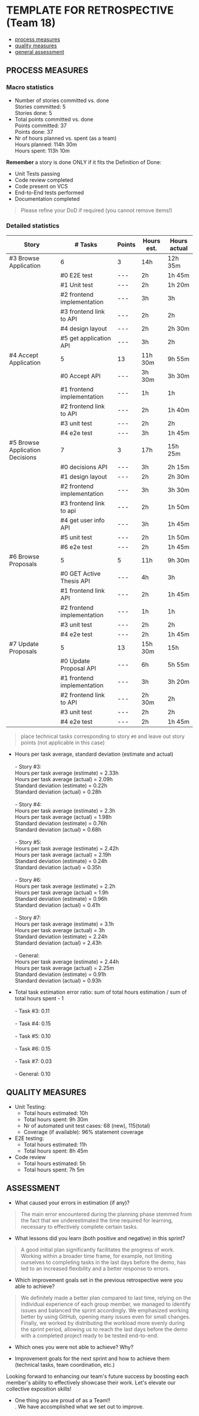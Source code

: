 TEMPLATE FOR RETROSPECTIVE (Team 18)
=====================================

- [process measures](#process-measures)
- [quality measures](#quality-measures)
- [general assessment](#assessment)

## PROCESS MEASURES 

### Macro statistics

- Number of stories committed vs. done
  <br>Stories committed: 5
  <br>Stories done: 5
- Total points committed vs. done
  <br>Points committed: 37
  <br>Points done: 37
- Nr of hours planned vs. spent (as a team)
  <br>Hours planned: 114h 30m
  <br>Hours spent: 113h 10m

**Remember** a story is done ONLY if it fits the Definition of Done:
 
- Unit Tests passing
- Code review completed
- Code present on VCS
- End-to-End tests performed
- Documentation completed


> Please refine your DoD if required (you cannot remove items!) 

### Detailed statistics

| Story  | # Tasks | Points | Hours est. | Hours actual |
|--------|---------|--------|------------|--------------|
| #3 Browse Application  |    6     |    3   |    14h        |     12h 35m         | 
|    | #0 E2E test | --- | 2h | 1h 45m |
|    | #1 Unit test | --- | 2h | 1h 20m |
|    | #2 frontend implementation | --- | 3h | 3h |
|    | #3 frontend link to API | --- | 2h | 2h |
|    | #4 design layout | --- | 2h | 2h 30m |
|    | #5 get application API | --- | 3h | 2h |
| #4 Accept Application     |   5      |    13    |     11h 30m       |      9h 55m        |
|    | #0 Accept API  | --- | 3h 30m | 3h 30m |
|    | #1 frontend implementation | --- | 1h | 1h |
|    | #2 frontend link to API | --- | 2h | 1h 40m |
|    | #3 unit test | --- | 2h | 2h |
|    | #4 e2e test | --- | 3h | 1h 45m |
| #5 Browse Application Decisions      |    7     |    3    |     17h      |      15h 25m        |
|    | #0 decisions API | --- | 3h | 2h 15m |
|    | #1 design layout | --- | 2h | 2h 30m |
|    | #2 frontend implementation | --- | 3h | 3h 30m |
|    | #3 frontend link to api | --- | 2h | 1h 50m |
|    | #4 get user info API | --- | 3h | 1h 45m |
|    | #5 unit test | --- | 2h | 1h 50m |
|    | #6 e2e test | --- | 2h | 1h 45m |
| #6 Browse Proposals      |    5     |    5    |     11h      |      9h 30m        |
|    | #0 GET Active Thesis API | --- | 4h | 3h |
|    | #1 frontend link API | --- | 2h | 1h 45m |
|    | #2 frontend implementation | --- | 1h | 1h |
|    | #3 unit test | --- | 2h | 2h |
|    | #4 e2e test | --- | 2h | 1h 45m |
| #7 Update Proposals      |    5     |    13    |    15h 30m      |     15h         |
|    | #0 Update Proposal API | --- | 6h | 5h 55m |
|    | #1 frontend implementation | --- | 3h | 3h 20m |
|    | #2 frontend link to API | --- | 2h 30m | 2h |
|    | #3 unit test | --- | 2h | 2h |
|    | #4 e2e test | --- | 2h | 1h 45m |
   

> place technical tasks corresponding to story `#0` and leave out story points (not applicable in this case)

- Hours per task average, standard deviation (estimate and actual)
<br><br> - Story #3: 
<br>Hours per task average (estimate) = 2.33h
<br>Hours per task average (actual) = 2.09h
<br>Standard deviation (estimate) = 0.22h
<br>Standard deviation (actual) = 0.28h
<br><br> - Story #4: 
<br>Hours per task average (estimate) = 2.3h
<br>Hours per task average (actual) = 1.98h
<br>Standard deviation (estimate) = 0.76h
<br>Standard deviation (actual) = 0.68h
<br><br> - Story #5: 
<br>Hours per task average (estimate) = 2.42h
<br>Hours per task average (actual) = 2.19h
<br>Standard deviation (estimate) = 0.24h
<br>Standard deviation (actual) = 0.35h
<br><br> - Story #6: 
<br>Hours per task average (estimate) = 2.2h
<br>Hours per task average (actual) = 1.9h
<br>Standard deviation (estimate) = 0.96h
<br>Standard deviation (actual) = 0.41h
<br><br> - Story #7: 
<br>Hours per task average (estimate) = 3.1h
<br>Hours per task average (actual) = 3h
<br>Standard deviation (estimate) = 2.24h
<br>Standard deviation (actual) = 2.43h
<br><br>- General: 
<br>Hours per task average (estimate) = 2.44h
<br>Hours per task average (actual) = 2.25m
<br>Standard deviation (estimate) = 0.91h
<br>Standard deviation (actual) = 0.93h

- Total task estimation error ratio: sum of total hours estimation / sum of total hours spent - 1
<br><br> - Task #3: 0.11 
<br><br> - Task #4: 0.15
<br><br> - Task #5: 0.10
<br><br> - Task #6: 0.15 
<br><br> - Task #7: 0.03
<br><br> - General: 0.10

  
## QUALITY MEASURES 

- Unit Testing:
  - Total hours estimated: 10h 
  - Total hours spent: 9h 30m
  - Nr of automated unit test cases: 68 (new), 115(total)
  - Coverage (if available): 96% statement coverage
- E2E testing:
  - Total hours estimated: 11h
  - Total hours spent: 8h 45m
- Code review 
  - Total hours estimated: 5h
  - Total hours spent: 7h 5m
  


## ASSESSMENT

- What caused your errors in estimation (if any)?
> The main error encountered during the planning phase stemmed from the fact that we underestimated the time required for learning, necessary to effectively complete certain tasks. 

- What lessons did you learn (both positive and negative) in this sprint?
> A good initial plan significantly facilitates the progress of work. Working within a broader time frame, for example, not limiting ourselves to completing tasks in the last days before the demo, has led to an increased flexibility and a better response to errors.

- Which improvement goals set in the previous retrospective were you able to achieve? 
> We definitely made a better plan compared to last time, relying on the individual experience of each group member, we managed to identify issues and balanced the sprint accordingly. We emphasized working better by using GitHub, opening many issues even for small changes. Finally, we worked by distributing the workload more evenly during the sprint period, allowing us to reach the last days before the demo with a completed project ready to be tested end-to-end.

- Which ones you were not able to achieve? Why?

- Improvement goals for the next sprint and how to achieve them (technical tasks, team coordination, etc.)

Looking forward to enhancing our team's future success by boosting each member's ability to effectively showcase their work. Let's elevate our collective exposition skills!


- One thing you are proud of as a Team!!
<br>. We have accomplished what we set out to improve.
